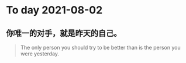 
# To day 2021-08-02


## 你唯一的对手，就是昨天的自己。
> The only person you should try to be better than is the person you were yesterday.

    